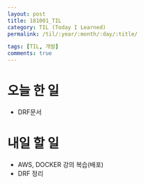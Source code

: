 ```yaml
---
layout: post
title: 181001_TIL
category: TIL (Today I Learned)
permalink: /til/:year/:month/:day/:title/

tags: [TIL, 개발]
comments: true
---
```

# 오늘 한 일

- DRF문서

# 내일 할 일

- AWS, DOCKER 강의 복습(배포)
- DRF 정리
